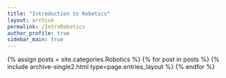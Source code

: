 ```yaml
---
title: "Introduction to Robotics"
layout: archive
permalink: /IntroRobotics
author_profile: true
sidebar_main: true
---
```


{% assign posts = site.categories.Robotics %}
{% for post in posts %} {% include archive-single2.html type=page.entries_layout %} {% endfor %}
